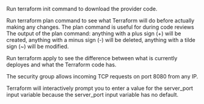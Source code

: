 Run terraform init command to download the provider code.

Run terraform plan command to see what Terraform will do before actually making any changes.
The plan command is useful for during code reviews
The output of the plan command: anything with a plus sign (+) will be created, anything with a minus sign (-) will be deleted, anything with a tilde sign (~) will be modified.

Run terraform apply to see the difference between what is currently deployes and what the Terraform code has.

The security group allows incoming TCP requests on port 8080 from any IP.

Terraform will interactively prompt you to enter a value for the server_port input variable because the server_port input variable has no default.

